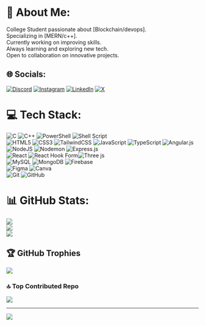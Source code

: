 # 💫 About Me:
College Student passionate about [Blockchain/devops].<br>Specializing in [MERN/c++].<br>Currently working on improving skills.<br>Always learning and exploring new tech.<br>Open to collaboration on innovative projects.

## 🌐 Socials: 
[![Discord](https://img.shields.io/badge/Discord-%237289DA.svg?logo=discord&logoColor=white)](https://discord.gg/lon3_wolf#5299) [![Instagram](https://img.shields.io/badge/Instagram-%23E4405F.svg?logo=Instagram&logoColor=white)](https://instagram.com/rahul._38_) [![LinkedIn](https://img.shields.io/badge/LinkedIn-%230077B5.svg?logo=linkedin&logoColor=white)](https://linkedin.com/in/www.linkedin.com/in/trahulprabhu38) [![X](https://img.shields.io/badge/X-black.svg?logo=X&logoColor=white)](https://x.com/@tRahulPrabhu38) 


# 💻 Tech Stack:
![C](https://img.shields.io/badge/c-%2300599C.svg?style=for-the-badge&logo=c&logoColor=white) ![C++](https://img.shields.io/badge/c++-%2300599C.svg?style=for-the-badge&logo=c%2B%2B&logoColor=white) ![PowerShell](https://img.shields.io/badge/PowerShell-%235391FE.svg?style=for-the-badge&logo=powershell&logoColor=white) ![Shell Script](https://img.shields.io/badge/shell_script-%23121011.svg?style=for-the-badge&logo=gnu-bash&logoColor=white)<br> ![HTML5](https://img.shields.io/badge/html5-%23E34F26.svg?style=for-the-badge&logo=html5&logoColor=white) ![CSS3](https://img.shields.io/badge/css3-%231572B6.svg?style=for-the-badge&logo=css3&logoColor=white)  ![TailwindCSS](https://img.shields.io/badge/tailwindcss-%2338B2AC.svg?style=for-the-badge&logo=tailwind-css&logoColor=white) ![JavaScript](https://img.shields.io/badge/javascript-%23323330.svg?style=for-the-badge&logo=javascript&logoColor=%23F7DF1E) ![TypeScript](https://img.shields.io/badge/typescript-%23007ACC.svg?style=for-the-badge&logo=typescript&logoColor=white) ![Angular.js](https://img.shields.io/badge/angular.js-%23E23237.svg?style=for-the-badge&logo=angularjs&logoColor=white)<br>![NodeJS](https://img.shields.io/badge/node.js-6DA55F?style=for-the-badge&logo=node.js&logoColor=white) ![Nodemon](https://img.shields.io/badge/NODEMON-%23323330.svg?style=for-the-badge&logo=nodemon&logoColor=%BBDEAD) ![Express.js](https://img.shields.io/badge/express.js-%23404d59.svg?style=for-the-badge&logo=express&logoColor=%2361DAFB)<br>  ![React](https://img.shields.io/badge/react-%2320232a.svg?style=for-the-badge&logo=react&logoColor=%2361DAFB) ![React Hook Form](https://img.shields.io/badge/React%20Hook%20Form-%23EC5990.svg?style=for-the-badge&logo=reacthookform&logoColor=white)![Three js](https://img.shields.io/badge/threejs-black?style=for-the-badge&logo=three.js&logoColor=white) <br>![MySQL](https://img.shields.io/badge/mysql-4479A1.svg?style=for-the-badge&logo=mysql&logoColor=white) ![MongoDB](https://img.shields.io/badge/MongoDB-%234ea94b.svg?style=for-the-badge&logo=mongodb&logoColor=white) ![Firebase](https://img.shields.io/badge/firebase-a08021?style=for-the-badge&logo=firebase&logoColor=ffcd34) <br>![Figma](https://img.shields.io/badge/figma-%23F24E1E.svg?style=for-the-badge&logo=figma&logoColor=white) ![Canva](https://img.shields.io/badge/Canva-%2300C4CC.svg?style=for-the-badge&logo=Canva&logoColor=white)<br>![Git](https://img.shields.io/badge/git-%23F05033.svg?style=for-the-badge&logo=git&logoColor=white) ![GitHub](https://img.shields.io/badge/github-%23121011.svg?style=for-the-badge&logo=github&logoColor=white)
# 📊 GitHub Stats:
![](https://github-readme-stats.vercel.app/api?username=T-Rahul-prabhu-38&theme=gotham&hide_border=true&include_all_commits=true&count_private=true)<br/>
![](https://github-readme-streak-stats.herokuapp.com/?user=T-Rahul-prabhu-38&theme=gotham&hide_border=true)<br/>
![](https://github-readme-stats.vercel.app/api/top-langs/?username=T-Rahul-prabhu-38&theme=gotham&hide_border=true&include_all_commits=true&count_private=true&layout=compact)

## 🏆 GitHub Trophies
![](https://github-profile-trophy.vercel.app/?username=T-Rahul-prabhu-38&theme=algolia&no-frame=true&no-bg=true&margin-w=4)

### 🔝 Top Contributed Repo
![](https://github-contributor-stats.vercel.app/api?username=T-Rahul-prabhu-38&limit=5&theme=gotham&combine_all_yearly_contributions=true)

---
[![](https://visitcount.itsvg.in/api?id=T-Rahul-prabhu-38&icon=2&color=0)](https://visitcount.itsvg.in)









<!-- Proudly created with GPRM ( https://gprm.itsvg.in ) -->




















